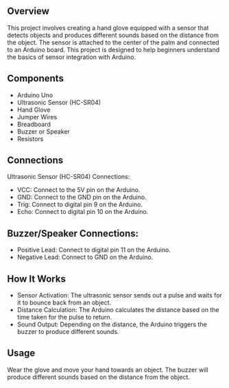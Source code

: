 ## Overview
This project involves creating a hand glove equipped with a sensor that detects objects and produces different sounds based on the distance from the object. The sensor is attached to the center of the palm and connected to an Arduino board. This project is designed to help beginners understand the basics of sensor integration with Arduino.

## Components
- Arduino Uno
- Ultrasonic Sensor (HC-SR04)
- Hand Glove
- Jumper Wires
- Breadboard 
- Buzzer or Speaker
- Resistors 

## Connections
Ultrasonic Sensor (HC-SR04) Connections:
- VCC: Connect to the 5V pin on the Arduino.
- GND: Connect to the GND pin on the Arduino.
- Trig: Connect to digital pin 9 on the Arduino.
- Echo: Connect to digital pin 10 on the Arduino.

## Buzzer/Speaker Connections:
- Positive Lead: Connect to digital pin 11 on the Arduino.
- Negative Lead: Connect to GND on the Arduino.

## How It Works
- Sensor Activation: The ultrasonic sensor sends out a pulse and waits for it to bounce back from an object.
- Distance Calculation: The Arduino calculates the distance based on the time taken for the pulse to return.
- Sound Output: Depending on the distance, the Arduino triggers the buzzer to produce different sounds.

## Usage
Wear the glove and move your hand towards an object.
The buzzer will produce different sounds based on the distance from the object.
